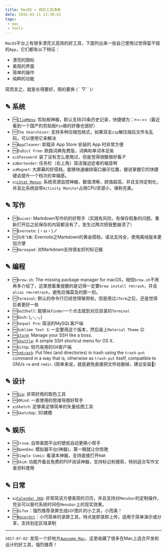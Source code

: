 ```yaml
---
title: MacOS × 奇妙工具清单
date: 2016-03-11 13:38:53
tags: 
 - mac
 - tools
---
```


`MacOS`平台上有很多漂亮又高效的好工具，下面列出来一些自己使用过觉得蛮不错的`App`，它们都有以下特征：

- 漂亮的图标
- 美观的界面
- 简单的操作
- 纯粹的功能

简而言之，就是长得要好，用的要爽 ( ´ ▽ ` )ﾉ

## ✎ 系统

- 🆓[`ClipMenu`<i class="fa fa-external-link-square"></i>](http://www.clipmenu.com/): 剪贴板神器，默认支持20条历史记录，快捷键为：`⌘`+`⇧`+`v`（最近看到一个国产的剪贴板`Pin`做的好像也很好）
- 🆓`The Unarchiver`: 支持多种压缩包格式，如果双击`zip`解压缩后文件名乱码，可以使用它来解决
- 🆓`AppCleaner`: 卸载非 App Store 安装的 App 时非常方便
- 🆓`EuDict Free`: 欧路词典免费版，词典和单词本足矣
- 💵`1Password`: 装了没有怎么使用过，但是觉得很酷很好看:P
- 💵`Bartender`: 任务栏（右上角）简洁强迫症者的福音啊
- 💵`Magnet`: 大屏幕的好搭档，能够快速编排窗口展示位置，据说掌握它的快捷键会提升一个档次的幸福感。
- 💵[`iStat Menus`<i class="fa fa-external-link-square"></i>](https://bjango.com/mac/istatmenus/): 系统资源监控神器，数值清晰，颜值超高，并且支持定制化，并且比系统自带`Activity Monitor`占用CPU资源小，堪称完美。

## ✎ 写作

- 🆓`Quiver`: Markdown写作的的好帮手（实践有风险，有保存假象的问题，重新打开后之前保存的内容都没有了，发生过两次把我整崩溃了）
- 🆓`Evernote`: (・ω・)ノ
- 🆓`马克飞象`: Evernote之Markdown的黄金搭档，语法支持全，使用离线版本更加方便
- 🆓`Haroopad`: 对Markdown支持很友好的标记器

## ✎ 编程

- 🆓`brew.sh`: The missing package manager for macOS，相信`brew.sh`不用再多介绍了，这里想着重提醒的是记得一定要`brew install rmtrash`，并且`alias rm=rmtrash`，避免后悔莫及的那一刻。
- 🆓`Terminal`: 默认的命令行已经觉得够用啦，但是用过`iTerm`之后，还是觉得后者更好一些
- 🆓`Go2Shell`: 能够从`Finder`一个点击就到对应目录的`Terminal`
- 🆓`Dash`: (｡-_-｡)
- 🆓`Sequel Pro`: 简洁的MySQL客户端
- 🆓`Sublime Text 3`: 一定要用这个版本，然后装上`Material Theme` 😉
- 🆓[`storm`<i class="fa fa-external-link-square"></i>](https://github.com/emre/storm/): Manage your SSH like a boss. 
- 🆓[`shuttle`<i class="fa fa-external-link-square"></i>](http://fitztrev.github.io/shuttle/): A simple SSH shortcut menu for OS X.
- 🆓`GitUp`: 轻巧易用的Git客户端
- 🆓[`rmtrash`<i class="fa fa-external-link-square"></i>](https://github.com/PhrozenByte/rmtrash): Put files (and directories) in trash using the `trash-put` command in a way that is, otherwise as `trash-put` itself, compatible to GNUs `rm` and `rmdir`. (简单来说，就是避免直接把文件给删掉，建议安装💯)

## ✎ 设计

- 🆓[`Sip`<i class="fa fa-external-link-square"></i>](https://sipapp.io/): 非常好用的取色工具
- 🆓`XMind`: 一直使用的思维导图好帮手
- 💵`Sketch`: 足够美足够简单的矢量绘图工具
- 🆓`SketchUp`: 3D建模

## ✎ 娱乐

- 🆓`Irvue`: 自带美图平台的壁纸自动更换小帮手
- 🆓`OpenEmu`: 模拟器平台(神器)，第一眼就让你惊艳
- 🆓`Simple Comic`: 看漫本神器，支持直接打开`RAR`
- 🆓`Skim`: 功能齐备且免费的PDF阅读神器，支持标记和搜索，特别适合写作文查资料使用

## ✎ 日常

- 💵[`Calendar 366`<i class="fa fa-external-link-square"></i>](https://www.nspektor.com/en): 非常简洁方便美观的日历，并且支持对`Menubar`的定制操作，完全可以替代系统时间在`Menubar`上的现实效果。
- 🆓`Gifox`：强烈推荐录屏生成`GIF`图片的小工具，小而美！
- 🆓[`Recordit`<i class="fa fa-external-link-square"></i>]()：小巧简单的录屏工具，特点是即录即上传，适用于简单演示或分享，支持划定区域录制


***

`2017-07-02`: 发现一个好地方[`Awesome Mac`<i class="fa fa-external-link-square"></i>](https://jaywcjlove.github.io/awesome-mac/)，这里收藏了很多在Mac上适合开发和设计的好工具，强烈推荐！


